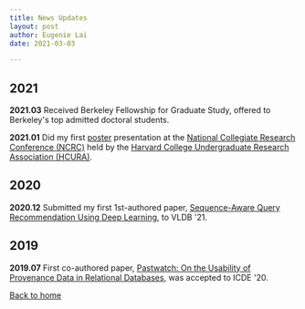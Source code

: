 ```yaml
---
title: News Updates
layout: post
author: Eugenie Lai
date: 2021-03-03

---
```


## 2021

**2021.03** Received Berkeley Fellowship for Graduate Study, offered to Berkeley's top admitted doctoral students. 

**2021.01** Did my first [poster](/assets/posters/NCRC-poster.pdf) presentation at the [National Collegiate Research Conference (NCRC)](https://www.hcura.org/ncrc-2021) held by the [Harvard College Undergraduate Research Association (HCURA)](https://www.hcura.org/about).

## 2020

**2020.12** Submitted my first 1st-authored paper, [Sequence-Aware Query Recommendation Using Deep Learning](/assets/manus/seq-aware-query-recommendation.pdf), to VLDB '21.

## 2019

**2019.07** First co-authored paper, [Pastwatch: On the Usability of Provenance Data in Relational Databases](https://www.cs.ubc.ca/~mkmilani/pastwatch.pdf), was accepted to ICDE '20. 

[Back to home](/)
